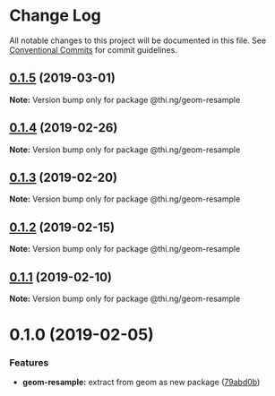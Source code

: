 # Change Log

All notable changes to this project will be documented in this file.
See [Conventional Commits](https://conventionalcommits.org) for commit guidelines.

## [0.1.5](https://github.com/thi-ng/umbrella/compare/@thi.ng/geom-resample@0.1.4...@thi.ng/geom-resample@0.1.5) (2019-03-01)

**Note:** Version bump only for package @thi.ng/geom-resample





## [0.1.4](https://github.com/thi-ng/umbrella/compare/@thi.ng/geom-resample@0.1.3...@thi.ng/geom-resample@0.1.4) (2019-02-26)

**Note:** Version bump only for package @thi.ng/geom-resample





## [0.1.3](https://github.com/thi-ng/umbrella/compare/@thi.ng/geom-resample@0.1.2...@thi.ng/geom-resample@0.1.3) (2019-02-20)

**Note:** Version bump only for package @thi.ng/geom-resample





## [0.1.2](https://github.com/thi-ng/umbrella/compare/@thi.ng/geom-resample@0.1.1...@thi.ng/geom-resample@0.1.2) (2019-02-15)

**Note:** Version bump only for package @thi.ng/geom-resample





## [0.1.1](https://github.com/thi-ng/umbrella/compare/@thi.ng/geom-resample@0.1.0...@thi.ng/geom-resample@0.1.1) (2019-02-10)

**Note:** Version bump only for package @thi.ng/geom-resample





# 0.1.0 (2019-02-05)


### Features

* **geom-resample:** extract from geom as new package ([79abd0b](https://github.com/thi-ng/umbrella/commit/79abd0b))
